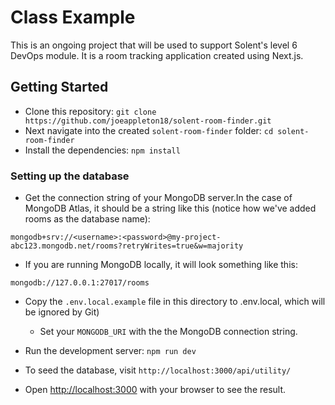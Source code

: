 # Class Example

This is an ongoing project that will be used to support Solent's level 6 DevOps module. It is a room tracking application created using Next.js.

## Getting Started

- Clone this repository: `git clone https://github.com/joeappleton18/solent-room-finder.git`
- Next navigate into the created `solent-room-finder` folder: `cd solent-room-finder`
- Install the dependencies: `npm install`

### Setting up the database

- Get the connection string of your MongoDB server.In the case of MongoDB Atlas, it should be a string like this (notice how we've added rooms as the database name):

`mongodb+srv://<username>:<password>@my-project-abc123.mongodb.net/rooms?retryWrites=true&w=majority`

- If you are running MongoDB locally, it will look something like this:

`mongodb://127.0.0.1:27017/rooms`

- Copy the `.env.local.example` file in this directory to .env.local, which will be ignored by Git)

  - Set your `MONGODB_URI` with the the MongoDB connection string.

- Run the development server: `npm run dev`

- To seed the database, visit `http://localhost:3000/api/utility/`

- Open [http://localhost:3000](http://localhost:3000) with your browser to see the result.
